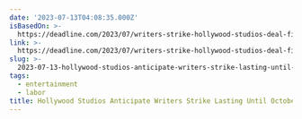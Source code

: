 ```yaml
---
date: '2023-07-13T04:08:35.000Z'
isBasedOn: >-
  https://deadline.com/2023/07/writers-strike-hollywood-studios-deal-fight-wga-actors-1235434335/
link: >-
  https://deadline.com/2023/07/writers-strike-hollywood-studios-deal-fight-wga-actors-1235434335/
slug: >-
  2023-07-13-hollywood-studios-anticipate-writers-strike-lasting-until-october-deadlin
tags:
  - entertainment
  - labor
title: Hollywood Studios Anticipate Writers Strike Lasting Until October – Deadlin
---
```



